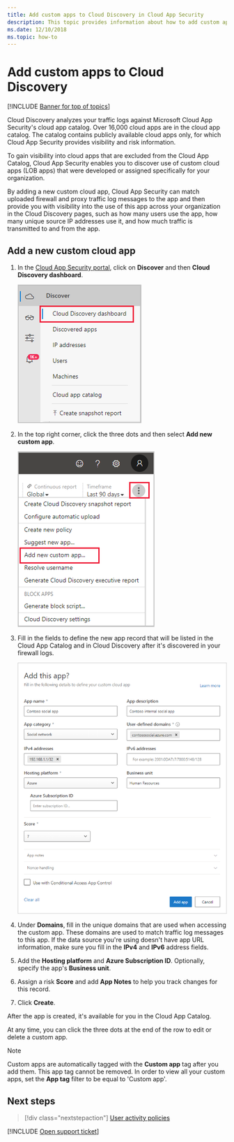 ```yaml
---
title: Add custom apps to Cloud Discovery in Cloud App Security
description: This topic provides information about how to add custom apps to Cloud Discovery in Cloud App Security to monitor Shadow IT.
ms.date: 12/10/2018
ms.topic: how-to
---
```

# Add custom apps to Cloud Discovery

[!INCLUDE [Banner for top of topics](includes/banner.md)]

Cloud Discovery analyzes your traffic logs against Microsoft Cloud App Security's cloud app catalog. Over 16,000 cloud apps are in the cloud app catalog. The catalog contains publicly available cloud apps only, for which Cloud App Security provides visibility and risk information.

To gain visibility into cloud apps that are excluded from the Cloud App Catalog, Cloud App Security enables you to discover use of custom cloud apps (LOB apps) that were developed or assigned specifically for your organization.

By adding a new custom cloud app, Cloud App Security can match uploaded firewall and proxy traffic log messages to the app and then provide you with visibility into the use of this app across your organization in the Cloud Discovery pages, such as how many users use the app, how many unique source IP addresses use it, and how much traffic is transmitted to and from the app.

## Add a new custom cloud app

1. In the [Cloud App Security portal](https://portal.cloudappsecurity.com/), click on **Discover** and then **Cloud Discovery dashboard**.

    ![cloud discovery dashboard menu.](media/cloud-discovery-dashboard-menu.png)

2. In the top right corner, click the three dots and then select **Add new custom app**.

    ![add custom app menu.](media/add-custom-app-menu.png)

3. Fill in the fields to define the new app record that will be listed in the Cloud App Catalog and in Cloud Discovery after it's discovered in your firewall logs.

    ![custom app.](media/add-custom-app.png)

4. Under **Domains**, fill in the unique domains that are used when accessing the custom app. These domains are used to match traffic log messages to this app. If the data source you're using doesn't have app URL information, make sure you fill in the **IPv4** and **IPv6** address fields.
5. Add the **Hosting platform** and **Azure Subscription ID**. Optionally, specify the app's **Business unit**.
6. Assign a risk **Score** and add **App Notes** to help you track changes for this record.
7. Click **Create**.

After the app is created, it's available for you in the Cloud App Catalog.

At any time, you can click the three dots at the end of the row to edit or delete a custom app.

>[!NOTE]
> Custom apps are automatically tagged with the **Custom app** tag after you add them. This app tag cannot be removed.
In order to view all your custom apps, set the **App tag** filter to be equal to 'Custom app'.
<!-- - By default, custom apps have a risk score of 10, but you can use the **Override app score** action to change it at any time.-->

## Next steps

> [!div class="nextstepaction"]
> [User activity policies](user-activity-policies.md)

[!INCLUDE [Open support ticket](includes/support.md)]
